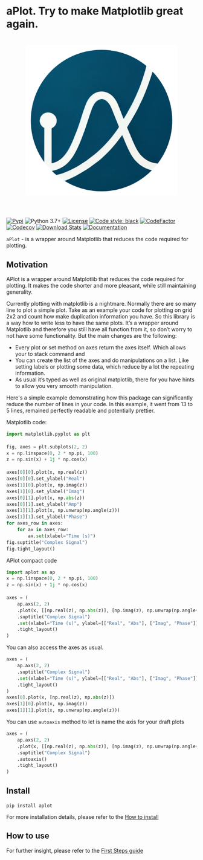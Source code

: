 # aPlot. Try to make Matplotlib great again.

<h1 align="center">
<img src="images/aplot-logo.png" width="400">
</h1><br>

[![Pypi](https://img.shields.io/pypi/v/aplot.svg)](https://pypi.org/project/aplot/)
![Python 3.7+](https://img.shields.io/badge/python-3.7%2B-blue)
[![License](https://img.shields.io/badge/license-LGPL-green)](./LICENSE)
[![Code style: black](https://img.shields.io/badge/code%20style-black-000000.svg)](https://github.com/psf/black)
[![CodeFactor](https://www.codefactor.io/repository/github/kyrylo-gr/aplot/badge/main)](https://www.codefactor.io/repository/github/kyrylo-gr/aplot/overview/main)
[![Codecov](https://codecov.io/gh/kyrylo-gr/aplot/graph/badge.svg?token=5U0FU9XNID)](https://codecov.io/gh/kyrylo-gr/aplot)
[![Download Stats](https://img.shields.io/pypi/dm/aplot)](https://pypistats.org/packages/aplot)
[![Documentation](https://img.shields.io/badge/docs-blue)](https://kyrylo-gr.github.io/aplot/)

`aPlot` - is a wrapper around Matplotlib that reduces the code required for plotting.

## Motivation

APlot is a wrapper around Matplotlib that reduces the code required for plotting. It makes the code shorter and more pleasant, while still maintaining generality.

Currently plotting with matplotlib is a nightmare. Normally there are so many line to plot a simple plot. Take as an example your code for plotting on grid 2x2 and count how make duplication information you have. So this library is a way how to write less to have the same plots. It’s a wrapper around Matplotlib and therefore you still have all function from it, so don’t worry to not have some functionality. But the main changes are the following:

- Every plot or set method on axes return the axes itself. Which allows your to stack command and
- You can create the list of the axes and do manipulations on a list. Like setting labels or plotting some data, which reduce by a lot the repeating information.
- As usual it’s typed as well as original matplotlib, there for you have hints to allow you very smooth manipulation.

Here's a simple example demonstrating how this package can significantly reduce the number of lines in your code. In this example, it went from 13 to 5 lines, remained perfectly readable and potentially prettier.

Matplotlib code:

```python
import matplotlib.pyplot as plt

fig, axes = plt.subplots(2, 2)
x = np.linspace(0, 2 * np.pi, 100)
z = np.sin(x) + 1j * np.cos(x)

axes[0][0].plot(x, np.real(z))
axes[0][0].set_ylabel("Real")
axes[1][0].plot(x, np.imag(z))
axes[1][0].set_ylabel("Imag")
axes[0][1].plot(x, np.abs(z))
axes[0][1].set_ylabel("Amp")
axes[1][1].plot(x, np.unwrap(np.angle(z)))
axes[1][1].set_ylabel("Phase")
for axes_row in axes:
    for ax in axes_row:
        ax.set(xlabel="Time (s)")
fig.suptitle("Complex Signal")
fig.tight_layout()
```

APlot compact code

```python
import aplot as ap
x = np.linspace(0, 2 * np.pi, 100)
z = np.sin(x) + 1j * np.cos(x)

axes = (
    ap.axs(2, 2)
    .plot(x, [[np.real(z), np.abs(z)], [np.imag(z), np.unwrap(np.angle(z))]])
    .suptitle("Complex Signal")
    .set(xlabel="Time (s)", ylabel=[["Real", "Abs"], ["Imag", "Phase"]])
    .tight_layout()
)
```

You can also access the axes as usual.

```python
axes = (
    ap.axs(2, 2)
    .suptitle("Complex Signal")
    .set(xlabel="Time (s)", ylabel=[["Real", "Abs"], ["Imag", "Phase"]])
    .tight_layout()
)
axes[0].plot(x, [np.real(z), np.abs(z)])
axes[1][0].plot(x, np.imag(z))
axes[1][1].plot(x, np.unwrap(np.angle(z)))
```

You can use `autoaxis` method to let is name the axis for your draft plots

```python
axes = (
    ap.axs(2, 2)
    .plot(x, [[np.real(z), np.abs(z)], [np.imag(z), np.unwrap(np.angle(z))]])
    .suptitle("Complex Signal")
    .autoaxis()
    .tight_layout()
)
```

## Install

`pip install aplot`

For more installation details, please refer to the [How to install](starting_guide/install.md)

## How to use

For further insight, please refer to the [First Steps guide](starting_guide/first_steps.md)
